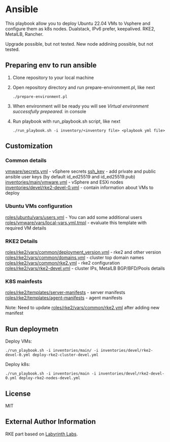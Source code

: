 # Ansible

This playbook allow you to deploy Ubuntu 22.04 VMs to Vsphere and configure them as k8s nodes.
Dualstack, IPv6 prefer, keepalived.
RKE2, MetalLB, Rancher.

Upgrade possible, but not tested.
New node addining possible, but not tested.

## Preparing env to run ansible

1. Clone repository to your local machine
2. Open repository directory and run prepare-environment.pl, like next

    ```shell
    ./prepare-environment.pl
    ```

3. When environment will be ready you will see *Virtual environment successfully prepeared.* in console
4. Run playbook with run_playbook.sh script, like next

    ```shell
    ./run_playbook.sh -i inventory/<inventory file> <playbook yml file>
    ```

## Customization

### Common details

[vmware/secrets.yml](group_vars/vmware/secrets.yml) - vSphere secrets
[ssh_key](ssh_key) - add private and public ansible user keys (by default id_ed25519 and id_ed25519.pub)
[inventories/main/vmware.yml](inventories/main/vmware.yml) - vSphere and ESXi nodes
[inventories/devel/rke2-devel-0.yml](inventories/devel/rke2-devel-0.yml) - contain information about VMs to deploy

### Ubuntu VMs configuration

[roles/ubuntu/vars/users.yml](roles/ubuntu/vars/users.yml) - You can add some additional users
[roles/vmware/vars/local-vars.yml.tmpl](roles/vmware/vars/local-vars.yml.tmpl) - evaluate this template with required VM details

### RKE2 Details

[roles/rke2/vars/common/deployment_version.yml](roles/rke2/vars/common/deployment_version.yml) - rke2 and other version
[roles/rke2/vars/common/domains.yml](roles/rke2/vars/common/domains.yml) - cluster top domain names
[roles/rke2/vars/common/rke2.yml](roles/rke2/vars/common/rke2.yml) - rke2 configuration
[roles/rke2/vars/rke2-devel.yml](roles/rke2/vars/rke2-devel.yml) - cluster IPs, MetalLB BGP/BFD/Pools details

### K8S mainfests

[roles/rke2/templates/server-manifests](roles/rke2/templates/server-manifests) - server manifests
[roles/rke2/templates/agent-manifests](roles/rke2/templates/agent-manifests) - agent manifests

Note: Need to update [roles/rke2/vars/common/rke2.yml](roles/rke2/vars/common/rke2.yml) after adding new manifest

## Run deploymetn

Deploy VMs:

```shell
./run_playbook.sh -i inventories/main/ -i inventories/devel/rke2-devel-0.yml deploy-rke2-cluster-devel.yml
```

Deploy k8s:

```shell
./run_playbook.sh -i inventories/main -i inventories/devel/rke2-devel-0.yml deploy-rke2-nodes-devel.yml
```

## License

MIT

## External Author Information

RKE part based on [Labyrinth Labs](https://github.com/lablabs/ansible-role-rke2).
